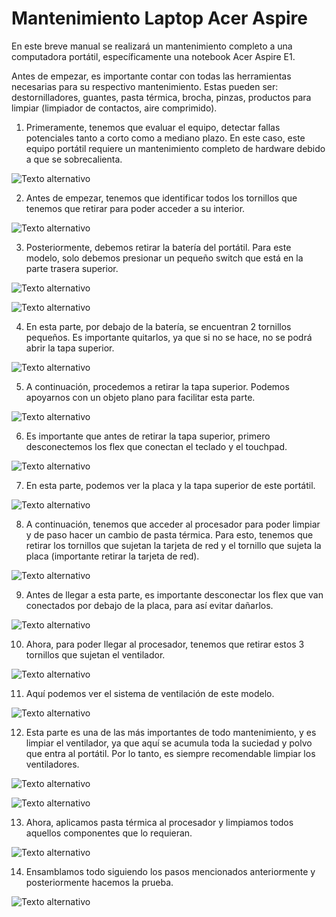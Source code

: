 # Mantenimiento Laptop Acer Aspire

En este breve manual se realizará un mantenimiento completo a una computadora portátil, específicamente una notebook Acer Aspire E1.

Antes de empezar, es importante contar con todas las herramientas necesarias para su respectivo mantenimiento. Estas pueden ser: destornilladores, guantes, pasta térmica, brocha, pinzas, productos para limpiar (limpiador de contactos, aire comprimido).

1. Primeramente, tenemos que evaluar el equipo, detectar fallas potenciales tanto a corto como a mediano plazo. En este caso, este equipo portátil requiere un mantenimiento completo de hardware debido a que se sobrecalienta.

![Texto alternativo](https://github.com/juanportillo1/mantenimiento-laptop/blob/main/1.png)

2. Antes de empezar, tenemos que identificar todos los tornillos que tenemos que retirar para poder acceder a su interior.

![Texto alternativo](https://github.com/juanportillo1/mantenimiento-laptop/blob/main/2.png)

3. Posteriormente, debemos retirar la batería del portátil. Para este modelo, solo debemos presionar un pequeño switch que está en la parte trasera superior.

![Texto alternativo](https://github.com/juanportillo1/mantenimiento-laptop/blob/main/3.jpg)

![Texto alternativo](https://github.com/juanportillo1/mantenimiento-laptop/blob/main/4.png)

4. En esta parte, por debajo de la batería, se encuentran 2 tornillos pequeños. Es importante quitarlos, ya que si no se hace, no se podrá abrir la tapa superior.

![Texto alternativo](https://github.com/juanportillo1/mantenimiento-laptop/blob/main/5.png)

5. A continuación, procedemos a retirar la tapa superior. Podemos apoyarnos con un objeto plano para facilitar esta parte.

![Texto alternativo](https://github.com/juanportillo1/mantenimiento-laptop/blob/main/6.jpg)

6. Es importante que antes de retirar la tapa superior, primero desconectemos los flex que conectan el teclado y el touchpad.

![Texto alternativo](https://github.com/juanportillo1/mantenimiento-laptop/blob/main/7.jpg)

7. En esta parte, podemos ver la placa y la tapa superior de este portátil.

![Texto alternativo](https://github.com/juanportillo1/mantenimiento-laptop/blob/main/6.5.jpg)

8. A continuación, tenemos que acceder al procesador para poder limpiar y de paso hacer un cambio de pasta térmica. Para esto, tenemos que retirar los tornillos que sujetan la tarjeta de red y el tornillo que sujeta la placa (importante retirar la tarjeta de red).

![Texto alternativo](https://github.com/juanportillo1/mantenimiento-laptop/blob/main/8.jpg)

9.  Antes de llegar a esta parte, es importante desconectar los flex que van conectados por debajo de la placa, para así evitar dañarlos.

![Texto alternativo](https://github.com/juanportillo1/mantenimiento-laptop/blob/main/9.jpg)

10. Ahora, para poder llegar al procesador, tenemos que retirar estos 3 tornillos que sujetan el ventilador.

![Texto alternativo](https://github.com/juanportillo1/mantenimiento-laptop/blob/main/10.jpg)

11. Aquí podemos ver el sistema de ventilación de este modelo.

![Texto alternativo](https://github.com/juanportillo1/mantenimiento-laptop/blob/main/11.jpg)

12. Esta parte es una de las más importantes de todo mantenimiento, y es limpiar el ventilador, ya que aquí se acumula toda la suciedad y polvo que entra al portátil. Por lo tanto, es siempre recomendable limpiar los ventiladores.

![Texto alternativo](https://github.com/juanportillo1/mantenimiento-laptop/blob/main/12.jpg)

![Texto alternativo](https://github.com/juanportillo1/mantenimiento-laptop/blob/main/13.jpg)

13. Ahora, aplicamos pasta térmica al procesador y limpiamos todos aquellos componentes que lo requieran.

![Texto alternativo](https://github.com/juanportillo1/mantenimiento-laptop/blob/main/14.jpg)

14. Ensamblamos todo siguiendo los pasos mencionados anteriormente y posteriormente hacemos la prueba.

![Texto alternativo](https://github.com/juanportillo1/mantenimiento-laptop/blob/main/15.jpg)
